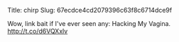 Title: chirp
Slug: 67ecdce4cd2079396c63f8c6714dce9f

Wow, link bait if I've ever seen any: Hacking My Vagina. <a href="http://t.co/d6VQXxlv">http://t.co/d6VQXxlv</a>
